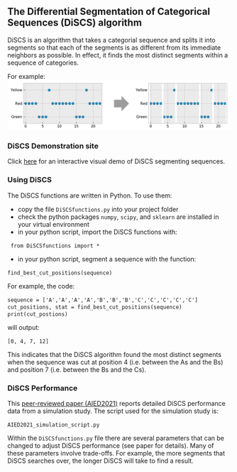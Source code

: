 ## The Differential Segmentation of Categorical Sequences (DiSCS) algorithm 
DiSCS is an algorithm that takes a categorial sequence and splits it into segments so that each of the segments is as different from its immediate neighbors as possible. In effect, it finds the most distinct segments within a sequence of categories.

For example:
![graphical example of segmentation](https://github.com/jpbywater/DiSCS/blob/main/example_img.png)

### DiSCS Demonstration site
Click [here](https://jpbywater.pythonanywhere.com/) for an interactive visual demo of DiSCS segmenting sequences.

### Using DiSCS
The DiSCS functions are written in Python. To use them:
 - copy the file `DiSCSfunctions.py` into your project folder
 - check the python packages `numpy`, `scipy`, and `sklearn` are installed in your virtual environment
 - in your python script, import the DiSCS functions with:
```
 from DiSCSfunctions import *
```
 - in your python script, segment a sequence with the function:
 ```
find_best_cut_positions(sequence)
```

For example, the code:
```
sequence = ['A','A','A','A','B','B','B','C','C','C','C','C']
cut_positions, stat = find_best_cut_positions(sequence)
print(cut_postions)
```
will output:
```
[0, 4, 7, 12]
```
This indicates that the DiSCS algorithm found the most distinct segments when the sequence was cut at position 4 (i.e. between the As and the Bs) and position 7 (i.e. between the Bs and the Cs).

### DiSCS Performance

This [peer-reviewed paper (AIED2021)](https://github.com/jpbywater/DiSCS/blob/main/Bywater2021_Chapter_DiSCSANewSequenceSegmentationM.pdf) reports detailed DiSCS performance data from a simulation study. The script used for the simulation study is:
```
AIED2021_simulation_script.py
```
Within the `DiSCSfunctions.py` file there are several parameters that can be changed to adjust DiSCS performance (see paper for details). Many of these parameters involve trade-offs. For example, the more segments that DiSCS searches over, the longer DiSCS will take to find a result.  
